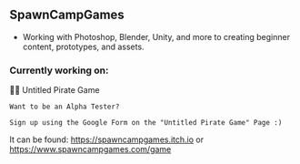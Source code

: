 ## SpawnCampGames
- Working with Photoshop, Blender, Unity, and more to creating beginner content, prototypes, and assets.

### Currently working on:
🏴‍☠️ Untitled Pirate Game
```
Want to be an Alpha Tester?
```
```
Sign up using the Google Form on the "Untitled Pirate Game" Page :)
```
It can be found:
https://spawncampgames.itch.io or  
https://www.spawncampgames.com/game

<!--
**SpawnCampGames/SpawnCampGames** is a ✨ _special_ ✨ repository because its `README.md` (this file) appears on your GitHub profile.

Here are some ideas to get you started:

- 🔭 I’m currently working on ...
- 🌱 I’m currently learning ...
- 👯 I’m looking to collaborate on ...
- 🤔 I’m looking for help with ...
- 💬 Ask me about ...
- 📫 How to reach me: ...
- 😄 Pronouns: ...
- ⚡ Fun fact: ...
-->
